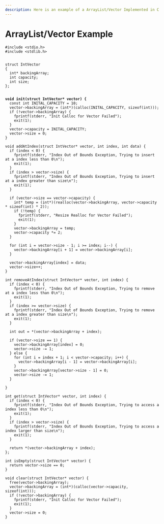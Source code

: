 ```yaml
---
description: Here is an example of a ArrayList/Vector Implemented in C
---
```


# ArrayList/Vector Example

<pre class="language-c"><code class="lang-c">#include &#x3C;stdio.h>  
#include &#x3C;stdlib.h>


struct IntVector
{
  int* backingArray;
  int capacity;
  int size;
};

<strong>
</strong><strong>void init(struct IntVector* vector) {
</strong>  const int INITAL_CAPACITY = 10;
  vector->backingArray = (int*)(calloc(INITAL_CAPACITY, sizeof(int)));
  if (!vector->backingArray) {
    fprintf(stderr, "Init Calloc for Vector Failed");
    exit(1);
  }
  vector->capacity = INITAL_CAPACITY;
  vector->size = 0;
}

void addAtIndex(struct IntVector* vector, int index, int data) {
  if (index &#x3C; 0) {
    fprintf(stderr, "Index Out of Bounds Exception, Trying to insert at a index less than 0\n");
    exit(1);
  }
  if (index > vector->size) {
    fprintf(stderr, "Index Out of Bounds Exception, Trying to insert at a index greater than size\n");
    exit(1);
  }

  if (vector->size == vector->capacity) {
    int* temp = (int*)(realloc(vector->backingArray, vector->capacity * sizeof(int) * 2));
    if (!temp) {
      fprintf(stderr, "Resize Realloc for Vector Failed");
      exit(1);
    }
    vector->backingArray = temp;
    vector->capacity *= 2;
  }
  
  for (int i = vector->size - 1; i >= index; i--) {
    vector->backingArray[i + 1] = vector->backingArray[i];
  }

  vector->backingArray[index] = data;
  vector->size++;
}

int removeAtIndex(struct IntVector* vector, int index) {
  if (index &#x3C; 0) {
    fprintf(stderr, "Index Out of Bounds Exception, Trying to remove at a index less than 0\n");
    exit(1);
  }
  if (index >= vector->size) {
    fprintf(stderr, "Index Out of Bounds Exception, Trying to remove at a index greater than size\n");
    exit(1);
  }

  int out = *(vector->backingArray + index);

  if (vector->size == 1) {
    vector->backingArray[index] = 0;
    vector->size -= 1;
  } else {
    for (int i = index + 1; i &#x3C; vector->capacity; i++) {
      vector->backingArray[i - 1] = vector->backingArray[i];
    }
    vector->backingArray[vector->size - 1] = 0;
    vector->size -= 1;
  }

}

int get(struct IntVector* vector, int index) {
  if (index &#x3C; 0) {
    fprintf(stderr, "Index Out of Bounds Exception, Trying to access a index less than 0\n");
    exit(1);
  }
  if (index > vector->size) {
    fprintf(stderr, "Index Out of Bounds Exception, Trying to access a index larger than size\n");
    exit(1);
  }

  return *(vector->backingArray + index);
};

int isEmpty(struct IntVector* vector) {
  return vector->size == 0;
}

void clear(struct IntVector* vector) {
  free(vector->backingArray);
  vector->backingArray = (int*)(calloc(vector->capacity, sizeof(int)));
  if (!vector->backingArray) {
    fprintf(stderr, "Init Calloc for Vector Failed");
    exit(1);
  }
  vector->size = 0;
}
</code></pre>
